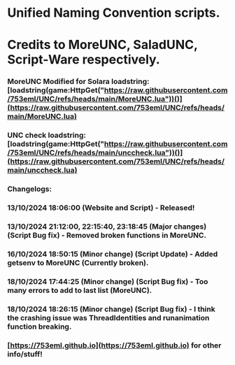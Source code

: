 # Unified Naming Convention scripts.

# Credits to MoreUNC, SaladUNC, Script-Ware respectively.

### MoreUNC Modified for Solara loadstring: [loadstring(game:HttpGet("https://raw.githubusercontent.com/753eml/UNC/refs/heads/main/MoreUNC.lua"))()](https://raw.githubusercontent.com/753eml/UNC/refs/heads/main/MoreUNC.lua)

### UNC check loadstring: [loadstring(game:HttpGet("https://raw.githubusercontent.com/753eml/UNC/refs/heads/main/unccheck.lua"))()](https://raw.githubusercontent.com/753eml/UNC/refs/heads/main/unccheck.lua)

### Changelogs:

### 13/10/2024 18:06:00 (Website and Script) - Released!

### 13/10/2024 21:12:00, 22:15:40, 23:18:45 (Major changes) (Script Bug fix) - Removed broken functions in MoreUNC.

### 16/10/2024 18:50:15 (Minor change) (Script Update) - Added getsenv to MoreUNC (Currently broken).

### 18/10/2024 17:44:25 (Minor change) (Script Bug fix) - Too many errors to add to last list (MoreUNC).

### 18/10/2024 18:26:15 (Minor change) (Script Bug fix) - I think the crashing issue was ThreadIdentities and runanimation function breaking.

### [https://753eml.github.io](https://753eml.github.io) for other info/stuff!
